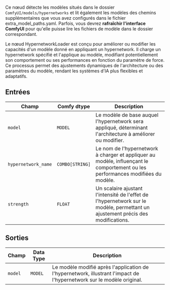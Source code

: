Ce nœud détecte les modèles situés dans le dossier `ComfyUI/models/hypernetworks` et lit également les modèles des chemins supplémentaires que vous avez configurés dans le fichier extra_model_paths.yaml. Parfois, vous devrez **rafraîchir l'interface ComfyUI** pour qu'elle puisse lire les fichiers de modèle dans le dossier correspondant.

Le nœud HypernetworkLoader est conçu pour améliorer ou modifier les capacités d'un modèle donné en appliquant un hypernetwork. Il charge un hypernetwork spécifié et l'applique au modèle, modifiant potentiellement son comportement ou ses performances en fonction du paramètre de force. Ce processus permet des ajustements dynamiques de l'architecture ou des paramètres du modèle, rendant les systèmes d'IA plus flexibles et adaptatifs.

## Entrées

| Champ                 | Comfy dtype       | Description                                                                                  |
|-----------------------|-------------------|----------------------------------------------------------------------------------------------|
| `model`               | `MODEL`           | Le modèle de base auquel l'hypernetwork sera appliqué, déterminant l'architecture à améliorer ou modifier. |
| `hypernetwork_name`  | `COMBO[STRING]`   | Le nom de l'hypernetwork à charger et appliquer au modèle, influençant le comportement ou les performances modifiées du modèle. |
| `strength`            | `FLOAT`           | Un scalaire ajustant l'intensité de l'effet de l'hypernetwork sur le modèle, permettant un ajustement précis des modifications. |

## Sorties

| Champ   | Data Type | Description                                                              |
|---------|-------------|--------------------------------------------------------------------------|
| `model` | `MODEL`     | Le modèle modifié après l'application de l'hypernetwork, illustrant l'impact de l'hypernetwork sur le modèle original. |
